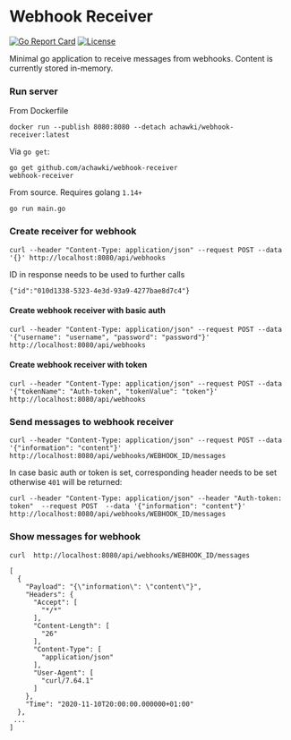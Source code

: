 # Webhook Receiver
[![Go Report Card](https://goreportcard.com/badge/achawki/webhook-receiver?style=flat)](https://goreportcard.com/report/achawki/webhook-receiver) [![License](https://img.shields.io/badge/License-Apache%202.0-blue.svg)](https://github.com/achawki/webhook-receiver/blob/master/LICENSE)

Minimal go application to receive messages from webhooks. Content is currently stored in-memory.

### Run server

From Dockerfile
```
docker run --publish 8080:8080 --detach achawki/webhook-receiver:latest
```
Via `go get`:
```
go get github.com/achawki/webhook-receiver
webhook-receiver
```
From source. Requires golang `1.14+`
```
go run main.go
```

### Create receiver for webhook
```
curl --header "Content-Type: application/json" --request POST --data '{}' http://localhost:8080/api/webhooks
```
ID in response needs to be used to further calls
```
{"id":"010d1338-5323-4e3d-93a9-4277bae8d7c4"}
```
#### Create webhook receiver with basic auth
```
curl --header "Content-Type: application/json" --request POST --data '{"username": "username", "password": "password"}' http://localhost:8080/api/webhooks
```
#### Create webhook receiver with token
```
curl --header "Content-Type: application/json" --request POST --data '{"tokenName": "Auth-token", "tokenValue": "token"}' http://localhost:8080/api/webhooks
```

### Send messages to webhook receiver

```
curl --header "Content-Type: application/json" --request POST --data '{"information": "content"}' http://localhost:8080/api/webhooks/WEBHOOK_ID/messages
```

In case basic auth or token is set, corresponding header needs to be set otherwise `401` will be returned:
```
curl --header "Content-Type: application/json" --header "Auth-token: token"  --request POST  --data '{"information": "content"}' http://localhost:8080/api/webhooks/WEBHOOK_ID/messages
```

### Show messages for webhook

```
curl  http://localhost:8080/api/webhooks/WEBHOOK_ID/messages
```
```
[
  {
    "Payload": "{\"information\": \"content\"}",
    "Headers": {
      "Accept": [
        "*/*"
      ],
      "Content-Length": [
        "26"
      ],
      "Content-Type": [
        "application/json"
      ],
      "User-Agent": [
        "curl/7.64.1"
      ]
    },
    "Time": "2020-11-10T20:00:00.000000+01:00"
  },
 ...
]
```
